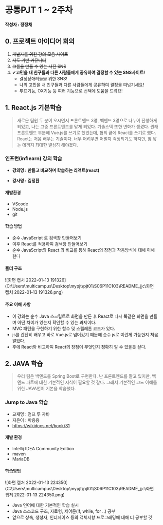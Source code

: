 # 공통PJT 1 ~ 2주차

**작성자 : 정정채**



## 0. 프로젝트 아이디어 회의

1. ~~개발자를 위한 강의 모음 사이트~~
2. ~~지도 기반 커뮤니티~~
3. ~~그룹을 만들 수 있는 사진 SNS~~
4. ✔**고민을 내 친구들과 다른 사람들에게 공유하여 결정할 수 있는 SNS사이트!**
   - 결정장애러들을 위한 SNS!
   - 나의 고민을 내 친구들과 다른 사람들에게 공유하여 결정을 떠넘기세요!
   - 투표기능, OX기능 등 여러 기능으로 선택에 도움을 드려요!





## 1. React.js 기본학습

>새로운 팀원 두 분이 오시면서 프론트엔드 3명, 백엔드 3명으로 나누어 진행하게 되었고, 나는 그중 프론트엔드를 맡게 되었다. 기술스택 또한 변화가 생겼다. 원래 프론트엔드 부분에 Vue.js를 쓰기로 했었는데, 협의 끝에 React를 쓰기로 했다. React는 처음 배우는 기술이다. 너무 어려우면 어떨지 걱정되기도 하지만, 힘 닿는 데까지 최대한 열심히 해야겠다. 



### 인프런(inflearn) 강의 학습

- **강의명 : 만들고 비교하며 학습하는 리액트(react)**

- **강사명 : 김정환**



#### 개발환경

- VScode
- Node.js
- git



#### 학습 방법

- 순수 JavaScript 로 검색창 만들어보기
- 이후 React를 적용하여 검색창 만들어보기
- 순수 JavaScript와 React 의 비교를 통해 React의 장점과 작동방식에 대해 이해한다



#### 폴더 구조

![화면 캡처 2022-01-13 191326](C:\Users\multicampus\Desktop\mypjt\pjt01\S06P11C103\README_jjc\화면 캡처 2022-01-13 191326.png)





#### 주요 이해 사항

- 이 강의는 순수 Java 스크립트로 화면을 만든 후 React로 다시 똑같은 화면을 만들며 어떤 차이가 있는지 확인할 수 있는 과제이다. 
- MVC 패턴을 구현하기 위한 함수 및 스켈레톤 코드가 있다. 
- js를 간단히 배우고 바로 Vue.js로 넘어갔기 때문에 순수 js로 이런게 가능한지 처음 알았다. 
- 후에 React와 비교하여 React의 장점이 무엇인지 정확히 알 수 있을듯 싶다.





## 2. JAVA 학습

> 우리 팀은 백엔드를 Spring Boot로 구현한다. 난 프론트엔드를 맡고 있지만, 백엔드 파트에 대한 기본적인 지식이 필요할 것 같다. 그래서 기본적인 코드 이해를 위한 JAVA언어 기본을 학습했다.



### Jump to Java 학습

- 교재명 : 점프 투 자바
- 지은이 : 박응용
- https://wikidocs.net/book/31



#### 개발 환경

- Intellij IDEA Community Edition
- maven
- MariaDB



#### 학습방법

![화면 캡처 2022-01-13 224350](C:\Users\multicampus\Desktop\mypjt\pjt01\S06P11C103\README_jjc\화면 캡처 2022-01-13 224350.png)



- Java 언어에 대한 기본적인 학습 실시
- Java 소스코드 구조, 자료형, 제어문(if, while, for ..) 공부
- 앞으로 상속, 생성자, 인터페이스 등의 객체지향 프로그래밍에 대해 더 공부할 것

